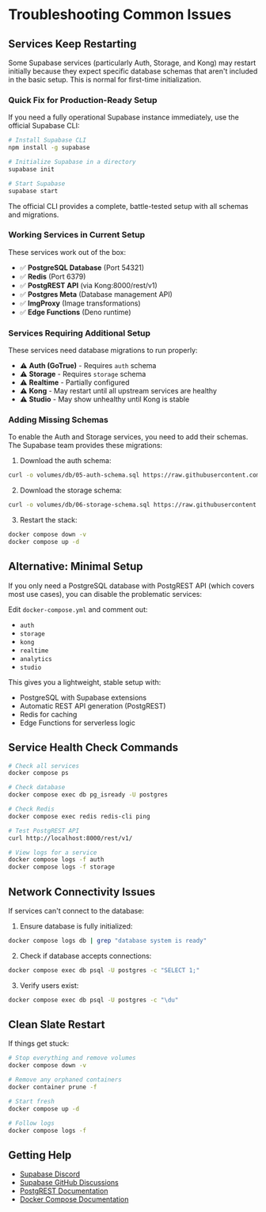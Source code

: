 # Troubleshooting Common Issues

## Services Keep Restarting

Some Supabase services (particularly Auth, Storage, and Kong) may restart initially because they expect specific database schemas that aren't included in the basic setup. This is normal for first-time initialization.

### Quick Fix for Production-Ready Setup

If you need a fully operational Supabase instance immediately, use the official Supabase CLI:

```bash
# Install Supabase CLI
npm install -g supabase

# Initialize Supabase in a directory
supabase init

# Start Supabase
supabase start
```

The official CLI provides a complete, battle-tested setup with all schemas and migrations.

### Working Services in Current Setup

These services work out of the box:

- ✅ **PostgreSQL Database** (Port 54321)
- ✅ **Redis** (Port 6379)  
- ✅ **PostgREST API** (via Kong:8000/rest/v1)
- ✅ **Postgres Meta** (Database management API)
- ✅ **ImgProxy** (Image transformations)
- ✅ **Edge Functions** (Deno runtime)

### Services Requiring Additional Setup

These services need database migrations to run properly:

- ⚠️ **Auth (GoTrue)** - Requires `auth` schema
- ⚠️ **Storage** - Requires `storage` schema  
- ⚠️ **Realtime** - Partially configured
- ⚠️ **Kong** - May restart until all upstream services are healthy
- ⚠️ **Studio** - May show unhealthy until Kong is stable

### Adding Missing Schemas

To enable the Auth and Storage services, you need to add their schemas. The Supabase team provides these migrations:

1. Download the auth schema:
```bash
curl -o volumes/db/05-auth-schema.sql https://raw.githubusercontent.com/supabase/postgres/develop/migrations/db/init-scripts/00100000000000-auth-schema.sql
```

2. Download the storage schema:
```bash
curl -o volumes/db/06-storage-schema.sql https://raw.githubusercontent.com/supabase/postgres/develop/migrations/db/init-scripts/00200000000000-storage-schema.sql
```

3. Restart the stack:
```bash
docker compose down -v
docker compose up -d
```

## Alternative: Minimal Setup

If you only need a PostgreSQL database with PostgREST API (which covers most use cases), you can disable the problematic services:

Edit `docker-compose.yml` and comment out:
- `auth`
- `storage`
- `kong`  
- `realtime`
- `analytics`
- `studio`

This gives you a lightweight, stable setup with:
- PostgreSQL with Supabase extensions
- Automatic REST API generation (PostgREST)
- Redis for caching
- Edge Functions for serverless logic

## Service Health Check Commands

```bash
# Check all services
docker compose ps

# Check database
docker compose exec db pg_isready -U postgres

# Check Redis
docker compose exec redis redis-cli ping

# Test PostgREST API
curl http://localhost:8000/rest/v1/

# View logs for a service
docker compose logs -f auth
docker compose logs -f storage
```

## Network Connectivity Issues

If services can't connect to the database:

1. Ensure database is fully initialized:
```bash
docker compose logs db | grep "database system is ready"
```

2. Check if database accepts connections:
```bash
docker compose exec db psql -U postgres -c "SELECT 1;"
```

3. Verify users exist:
```bash
docker compose exec db psql -U postgres -c "\du"
```

## Clean Slate Restart

If things get stuck:

```bash
# Stop everything and remove volumes
docker compose down -v

# Remove any orphaned containers
docker container prune -f

# Start fresh
docker compose up -d

# Follow logs
docker compose logs -f
```

## Getting Help

- [Supabase Discord](https://discord.supabase.com)
- [Supabase GitHub Discussions](https://github.com/supabase/supabase/discussions)
- [PostgREST Documentation](https://postgrest.org/en/stable/)
- [Docker Compose Documentation](https://docs.docker.com/compose/)
